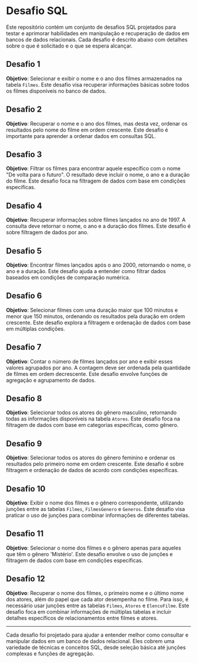 # Desafio SQL

Este repositório contém um conjunto de desafios SQL projetados para testar e aprimorar habilidades em manipulação e recuperação de dados em bancos de dados relacionais. Cada desafio é descrito abaixo com detalhes sobre o que é solicitado e o que se espera alcançar.

## Desafio 1

**Objetivo**: Selecionar e exibir o nome e o ano dos filmes armazenados na tabela `Filmes`. Este desafio visa recuperar informações básicas sobre todos os filmes disponíveis no banco de dados.

## Desafio 2

**Objetivo**: Recuperar o nome e o ano dos filmes, mas desta vez, ordenar os resultados pelo nome do filme em ordem crescente. Este desafio é importante para aprender a ordenar dados em consultas SQL.

## Desafio 3

**Objetivo**: Filtrar os filmes para encontrar aquele específico com o nome "De volta para o futuro". O resultado deve incluir o nome, o ano e a duração do filme. Este desafio foca na filtragem de dados com base em condições específicas.

## Desafio 4

**Objetivo**: Recuperar informações sobre filmes lançados no ano de 1997. A consulta deve retornar o nome, o ano e a duração dos filmes. Este desafio é sobre filtragem de dados por ano.

## Desafio 5

**Objetivo**: Encontrar filmes lançados após o ano 2000, retornando o nome, o ano e a duração. Este desafio ajuda a entender como filtrar dados baseados em condições de comparação numérica.

## Desafio 6

**Objetivo**: Selecionar filmes com uma duração maior que 100 minutos e menor que 150 minutos, ordenando os resultados pela duração em ordem crescente. Este desafio explora a filtragem e ordenação de dados com base em múltiplas condições.

## Desafio 7

**Objetivo**: Contar o número de filmes lançados por ano e exibir esses valores agrupados por ano. A contagem deve ser ordenada pela quantidade de filmes em ordem decrescente. Este desafio envolve funções de agregação e agrupamento de dados.

## Desafio 8

**Objetivo**: Selecionar todos os atores do gênero masculino, retornando todas as informações disponíveis na tabela `Atores`. Este desafio foca na filtragem de dados com base em categorias específicas, como gênero.

## Desafio 9

**Objetivo**: Selecionar todos os atores do gênero feminino e ordenar os resultados pelo primeiro nome em ordem crescente. Este desafio é sobre filtragem e ordenação de dados de acordo com condições específicas.

## Desafio 10

**Objetivo**: Exibir o nome dos filmes e o gênero correspondente, utilizando junções entre as tabelas `Filmes`, `FilmesGenero` e `Generos`. Este desafio visa praticar o uso de junções para combinar informações de diferentes tabelas.

## Desafio 11

**Objetivo**: Selecionar o nome dos filmes e o gênero apenas para aqueles que têm o gênero 'Mistério'. Este desafio envolve o uso de junções e filtragem de dados com base em condições específicas.

## Desafio 12

**Objetivo**: Recuperar o nome dos filmes, o primeiro nome e o último nome dos atores, além do papel que cada ator desempenha no filme. Para isso, é necessário usar junções entre as tabelas `Filmes`, `Atores` e `ElencoFilme`. Este desafio foca em combinar informações de múltiplas tabelas e incluir detalhes específicos de relacionamentos entre filmes e atores.

---

Cada desafio foi projetado para ajudar a entender melhor como consultar e manipular dados em um banco de dados relacional. Eles cobrem uma variedade de técnicas e conceitos SQL, desde seleção básica até junções complexas e funções de agregação.
